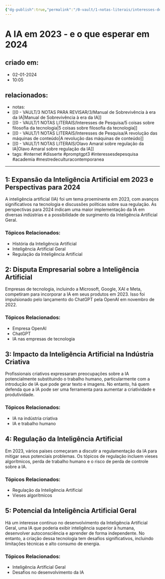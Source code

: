 ```yaml
---
{"dg-publish":true,"permalink":"/0-vault/1-notas-literais/interesses-de-pesquisa/a-ia-em-2023-e-o-que-esperar-em-2024/","tags":["internet","disserte","promptgpt3","interessesdepesquisa","academia","mestredeculturacontemporanea"],"dgHomeLink":true,"dgShowLocalGraph":true,"dgShowFileTree":true,"dgEnableSearch":true}
---
```


# A IA em 2023 - e o que esperar em 2024

## criado em: 
- 02-01-2024
- 10:05
## relacionados:
- notas: 
- [[0 - VAULT/3 NOTAS PARA REVISAR/3/Manual de Sobrevivência à era da IA\|Manual de Sobrevivência à era da IA]]
- [[0 - VAULT/1 NOTAS LITERAIS/Interesses de Pesquisa/5 coisas sobre filosofia da tecnologia\|5 coisas sobre filosofia da tecnologia]]
- [[0 - VAULT/1 NOTAS LITERAIS/Interesses de Pesquisa/A revolução das máquinas de conteúdo\|A revolução das máquinas de conteúdo]]
- [[0 - VAULT/1 NOTAS LITERAIS/Olavo Amaral sobre regulação da IA\|Olavo Amaral sobre regulação da IA]]
- tags: #internet #disserte #promptgpt3 #interessesdepesquisa #academia #mestredeculturacontemporanea
---
## 1: Expansão da Inteligência Artificial em 2023 e Perspectivas para 2024

A inteligência artificial (IA) foi um tema proeminente em 2023, com avanços significativos na tecnologia e discussões políticas sobre sua regulação. As perspectivas para 2024 indicam uma maior implementação da IA em diversas indústrias e a possibilidade de surgimento da Inteligência Artificial Geral.

### Tópicos Relacionados:
- História da Inteligência Artificial
- Inteligência Artificial Geral
- Regulação da Inteligência Artificial

## 2: Disputa Empresarial sobre a Inteligência Artificial

Empresas de tecnologia, incluindo a Microsoft, Google, XAI e Meta, competiram para incorporar a IA em seus produtos em 2023. Isso foi impulsionado pelo lançamento do ChatGPT pela OpenAI em novembro de 2022.

### Tópicos Relacionados:
- Empresa OpenAI
- ChatGPT
- IA nas empresas de tecnologia

## 3: Impacto da Inteligência Artificial na Indústria Criativa

Profissionais criativos expressaram preocupações sobre a IA potencialmente substituindo o trabalho humano, particularmente com a introdução de IA que pode gerar texto e imagens. No entanto, há quem defenda que a IA pode ser uma ferramenta para aumentar a criatividade e produtividade.

### Tópicos Relacionados:
- IA na indústria criativa
- IA e trabalho humano

## 4: Regulação da Inteligência Artificial

Em 2023, vários países começaram a discutir a regulamentação da IA para mitigar seus potenciais problemas. Os tópicos de regulação incluem vieses algorítmicos, perda de trabalho humano e o risco de perda de controle sobre a IA.

### Tópicos Relacionados:
- Regulação da Inteligência Artificial
- Vieses algorítmicos

## 5: Potencial da Inteligência Artificial Geral

Há um interesse contínuo no desenvolvimento da Inteligência Artificial Geral, uma IA que poderia exibir inteligência superior à humana, desenvolver autoconsciência e aprender de forma independente. No entanto, a criação dessa tecnologia tem desafios significativos, incluindo limitações técnicas e alto consumo de energia.

### Tópicos Relacionados:
- Inteligência Artificial Geral
- Desafios no desenvolvimento da IA